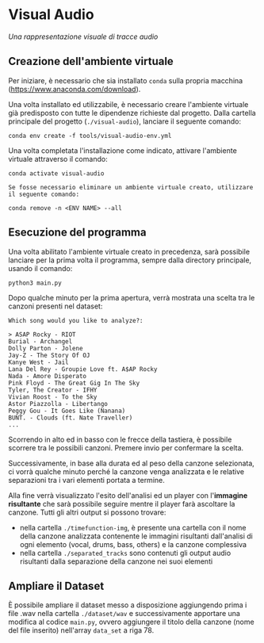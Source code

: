 # Visual Audio

_Una rappresentazione visuale di tracce audio_

## Creazione dell'ambiente virtuale

Per iniziare, è necessario che sia installato `conda` sulla propria macchina (https://www.anaconda.com/download).

Una volta installato ed utilizzabile, è necessario creare l'ambiente virtuale già predisposto con tutte le dipendenze richieste dal progetto. Dalla cartella principale del progetto (`./visual-audio`), lanciare il seguente comando:

`conda env create -f tools/visual-audio-env.yml`

Una volta completata l'installazione come indicato, attivare l'ambiente virtuale attraverso il comando:

`conda activate visual-audio`

    Se fosse necessario eliminare un ambiente virtuale creato, utilizzare il seguente comando:

    conda remove -n <ENV NAME> --all

## Esecuzione del programma

Una volta abilitato l'ambiente virtuale creato in precedenza, sarà possibile lanciare per la prima volta il programma, sempre dalla directory principale, usando il comando:

`python3 main.py`

Dopo qualche minuto per la prima apertura, verrà mostrata una scelta tra le canzoni presenti nel dataset:

```
Which song would you like to analyze?:

> ASAP Rocky - RIOT
Burial - Archangel
Dolly Parton - Jolene
Jay-Z - The Story Of OJ
Kanye West - Jail
Lana Del Rey - Groupie Love ft. A$AP Rocky
Nada - Amore Disperato
Pink Floyd - The Great Gig In The Sky
Tyler, The Creator - IFHY
Vivian Roost - To the Sky
Astor Piazzolla - Libertango
Peggy Gou - It Goes Like (Nanana)
BUNT. - Clouds (ft. Nate Traveller)
...
```

Scorrendo in alto ed in basso con le frecce della tastiera, è possibile scorrere tra le possibili canzoni. Premere invio per confermare la scelta.

Successivamente, in base alla durata ed al peso della canzone selezionata, ci vorrà qualche minuto perché la canzone venga analizzata e le relative separazioni tra i vari elementi portata a termine.

Alla fine verrà visualizzato l'esito dell'analisi ed un player con l'**immagine risultante** che sarà possibile seguire mentre il player farà ascoltare la canzone.
Tutti gli altri output si possono trovare:

- nella cartella `./timefunction-img`, è presente una cartella con il nome della canzone analizzata contenente le immagini risultanti dall'analisi di ogni elemento (vocal, drums, bass, others) e la canzone complessiva
- nella cartella `./separated_tracks` sono contenuti gli output audio risultanti dalla separazione della canzone nei suoi elementi

## Ampliare il Dataset

È possibile ampliare il dataset messo a disposizione aggiungendo prima i file .wav nella cartella `./dataset/wav` e successivamente apportare una modifica al codice `main.py`, ovvero aggiungere il titolo della canzone (nome del file inserito) nell'array `data_set` a riga 78.

